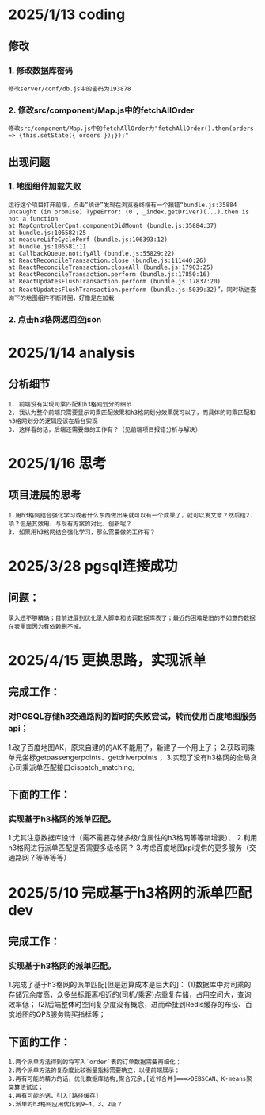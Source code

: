 # 2025/1/13 coding

## 修改
### 1. 修改数据库密码

    修改server/conf/db.js中的密码为193878


### 2. 修改src/component/Map.js中的fetchAllOrder

    修改src/component/Map.js中的fetchAllOrder为"fetchAllOrder().then(orders => {this.setState({ orders });});"

## 出现问题

### 1. 地图组件加载失败
    运行这个项目打开前端，点击“统计”发现在浏览器终端有一个报错“bundle.js:35884 Uncaught (in promise) TypeError: (0 , _index.getDriver)(...).then is not a function
    at MapControllerCpnt.componentDidMount (bundle.js:35884:37)
    at bundle.js:106582:25
    at measureLifeCyclePerf (bundle.js:106393:12)
    at bundle.js:106581:11
    at CallbackQueue.notifyAll (bundle.js:55829:22)
    at ReactReconcileTransaction.close (bundle.js:111440:26)
    at ReactReconcileTransaction.closeAll (bundle.js:17903:25)
    at ReactReconcileTransaction.perform (bundle.js:17850:16)
    at ReactUpdatesFlushTransaction.perform (bundle.js:17837:20)
    at ReactUpdatesFlushTransaction.perform (bundle.js:5039:32)”，同时轨迹查询下的地图组件不断转圈，好像是在加载

### 2. 点击h3格网返回空json

# 2025/1/14 analysis
## 分析细节
    1. 前端没有实现司乘匹配和h3格网划分的细节
    2. 我认为整个前端只需要显示司乘匹配效果和h3格网划分效果就可以了，而具体的司乘匹配和h3格网划分的逻辑应该在后台实现
    3. 这样看的话，后端还需要做的工作有？（见前端项目报错分析与解决）
# 2025/1/16 思考
## 项目进展的思考
    1.用h3格网结合强化学习或者什么东西做出来就可以有一个成果了，就可以发文章？然后结2.项？但是其效用、与现有方案的对比、创新呢？
    3. 如果用h3格网结合强化学习，那么需要做的工作有？
# 2025/3/28 pgsql连接成功
## 问题：
    录入还不够精确；目前进展到优化录入脚本和协调数据库表了；最近的困难是旧的不如意的数据在表里面因为有依赖删不掉。
# 2025/4/15 更换思路，实现派单
## 完成工作：
### 对PGSQL存储h3交通路网的暂时的失败尝试，转而使用百度地图服务api；
1.改了百度地图AK，原来自建的的AK不能用了，新建了一个用上了；
2.获取司乘单元坐标getpassengerpoints、getdriverpoints；
3.实现了没有h3格网的全局贪心司乘派单匹配接口dispatch_matching;
## 下面的工作：
### 实现基于h3格网的派单匹配。
1.尤其注意数据库设计（需不需要存储多级/含属性的h3格网等等新增表）、
2.利用h3格网进行派单匹配是否需要多级格网？
3.考虑百度地图api提供的更多服务（交通路网？等等等等）

# 2025/5/10 完成基于h3格网的派单匹配dev
## 完成工作：
### 实现基于h3格网的派单匹配。
1.完成了基于h3格网的派单匹配[但是运算成本是巨大的]：
    (1)数据库中对司乘的存储冗余度高，众多坐标距离相近的(司机/乘客)点重复存储，占用空间大，查询效率低；
    (2)后端整体时空间复杂度没有概念，进而牵扯到Redis缓存的布设、百度地图的QPS服务购买指标等；
## 下面的工作：
    1.两个派单方法得到的将写入`order`表的订单数据需要再细化；
    2.两个派单方法的复杂度比较衡量指标需要确立，以便前端展示；
    3.再有可能的精力的话，优化数据库结构,聚合冗余,[近邻合并]===>DEBSCAN、K-means聚类算法试试；
    4.再有可能的话，引入[路径缓存]
    5.派单的h3格网应用优化到9~4、3、2级？